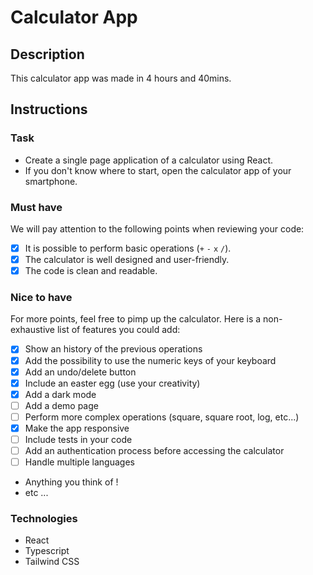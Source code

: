 # Calculator App

## Description

This calculator app was made in 4 hours and 40mins.

## Instructions

### Task

- Create a single page application of a calculator using React.
- If you don't know where to start, open the calculator app of your smartphone.

### Must have

We will pay attention to the following points when reviewing your code:

- [x] It is possible to perform basic operations (`+` `-` `x` `/`).
- [x] The calculator is well designed and user-friendly.
- [x] The code is clean and readable.

### Nice to have

For more points, feel free to pimp up the calculator. Here is a non-exhaustive list of features you could add:

- [x] Show an history of the previous operations
- [x] Add the possibility to use the numeric keys of your keyboard
- [x] Add an undo/delete button
- [x] Include an easter egg (use your creativity)
- [x] Add a dark mode
- [ ] Add a demo page
- [ ] Perform more complex operations (square, square root, log, etc...)
- [x] Make the app responsive
- [ ] Include tests in your code
- [ ] Add an authentication process before accessing the calculator
- [ ] Handle multiple languages
- Anything you think of !
- etc ...

### Technologies

- React
- Typescript
- Tailwind CSS

